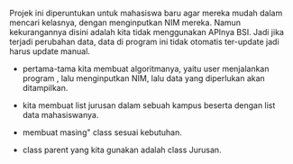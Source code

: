
Projek ini diperuntukan untuk mahasiswa baru agar mereka mudah dalam mencari kelasnya, dengan menginputkan NIM mereka. Namun kekurangannya disini adalah kita tidak menggunakan APInya BSI. Jadi jika terjadi perubahan data, data di program ini tidak otomatis ter-update jadi harus update manual.

- pertama-tama kita membuat algoritmanya, yaitu user menjalankan program , lalu menginputkan NIM, lalu data yang diperlukan akan ditampilkan.
- kita membuat list jurusan dalam sebuah kampus beserta dengan list data mahasiswanya.
- membuat masing" class sesuai kebutuhan.

- class parent yang kita gunakan adalah class Jurusan.



<!-- list nama mahasiswa ilmu komputer kelas karyawan sore/malam. -->

<!-- ALI MUSTOLIH			 (14210454) 085225055524  alimustolih78@gmail.com -->
<!-- ALIF					 (15210306)	089682349498  suryantoro.alip@gmail.com -->
<!-- AFIF MAULANA			 (15210091)	089518959261  Apipmaulana12@gmail.com -->
<!-- MARCELLO				 (15210353)	081315341291  hermansnoya@gmail.com -->
<!-- M. Dimas Tri Wibowo	 (15210175)	085810758480  dimasbouo@gmail.com -->
<!-- Keefe Antonio 			 (15210123)	089528180018  keefeantonio12@gmail.com -->
<!-- M. Ilhamsyah  Aliwibawa (15210015)	085826106820  milhamsyahaliwibawa@gmail.com -->
<!-- Deliar cahya wardana	 (15210031)	089624968000  -->
<!-- Octoseven Talahatu		 (15210064)	081310121517  hamdii340@gmail.com -->
<!-- Achmad Suryo Prayogo	 (15310297)	087877331836  Achmad.prayoga8@gmail.com -->
<!-- Ferdie Adpriyan		 (15210030)	08192702541   ferdieadp16@gmail.com -->
<!-- Ade Rifky Octaviano	 (15210040)	087776318725  aderifky91@gmail.com -->
<!-- Linova Zalliyanti		 (15210350)	089513175978  linovazalliyanti26@gmail.com -->
<!-- Chlara Meiliana		 (15210018)	085716583421  Chlarameiliana21@gmail.com -->
<!-- Fery Hariyanto			 (15210013)	085716517956  feryhariyanto666@gmail.com -->
<!-- Moh Rifqi Ardiansyah	 (15210250)	089517150660  rifqiardiansyah1901@gmail.com  -->
<!-- Samsul Kurniawan		 (15210069)	08987583381   samsulkurniawan14@gmail.com -->
<!-- Fahri Nanda Saputra	 (15210095)	081388973533  fahrisptr07@gmail.com -->
<!-- Wisnu Adi Heryanto		 (15210470)	081398909110  Wisnuheryanto216@gmail.com -->
<!-- Fillah Al Fazri		 (15210193)	0895612441180 filahalfazri04@gmail.com -->
<!-- M. Rakel  Fardan 		 (15210044)	08992521412   fardanrakel@gmail.com -->
<!-- Safira Adita			 (15210082)	089619493842  Safiraadita05@gmail.com  -->
<!-- Sandi Ardijaya Sopandi	 (15210478)	085883462001  sandiardijaya@gmail.com -->
<!-- Fransyela Situmorang 	 (15210034)	081283917973  fransyelas@gmail.com -->